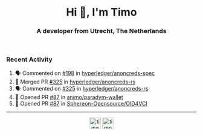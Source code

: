 <h1 align="center">Hi 👋, I'm Timo</h1>
<h3 align="center">A developer from Utrecht, The Netherlands</h3>
<br/>
<!-- https://github.com/rahuldkjain/github-profile-readme-generator --!>

<!--  <p align="left"><img src="https://github-readme-stats.vercel.app/api?username=timoglastra&show_icons=true&count_private=true&" alt="timoglastra" /></p> --!>

<!--
Github language stats
<p align="left"><img src="https://github-readme-stats.vercel.app/api/top-langs/?username=timoglastra&layout=compact" alt="timoglastra" /><p>
-->

<!-- Codestats language stats -->
<!-- <p align="left"><img src="https://codestats-readme.vercel.app/api/top-langs/?username=timoglastra&layout=compact&language_count=12" alt="timoglastra" /><p>    --!>
  
<h3>Recent Activity</h3>

<!--START_SECTION:activity-->
1. 🗣 Commented on [#198](https://github.com/hyperledger/anoncreds-spec/issues/198#issuecomment-1938084418) in [hyperledger/anoncreds-spec](https://github.com/hyperledger/anoncreds-spec)
2. 🎉 Merged PR [#325](https://github.com/hyperledger/anoncreds-rs/pull/325) in [hyperledger/anoncreds-rs](https://github.com/hyperledger/anoncreds-rs)
3. 🗣 Commented on [#325](https://github.com/hyperledger/anoncreds-rs/pull/325#issuecomment-1937997432) in [hyperledger/anoncreds-rs](https://github.com/hyperledger/anoncreds-rs)
4. 💪 Opened PR [#87](https://github.com/animo/paradym-wallet/pull/87) in [animo/paradym-wallet](https://github.com/animo/paradym-wallet)
5. 💪 Opened PR [#87](https://github.com/Sphereon-Opensource/OID4VCI/pull/87) in [Sphereon-Opensource/OID4VCI](https://github.com/Sphereon-Opensource/OID4VCI)
<!--END_SECTION:activity-->

---

<p align="center">
<a href="https://twitter.com/timoglastra" target="blank"><img align="center" src="https://cdn.jsdelivr.net/npm/simple-icons@3.0.1/icons/twitter.svg" alt="timoglastra" height="30" width="30" /></a>
<a href="https://linkedin.com/in/timoglastra" target="blank"><img align="center" src="https://cdn.jsdelivr.net/npm/simple-icons@3.0.1/icons/linkedin.svg" alt="timoglastra" height="30" width="30" /></a>
</p>



